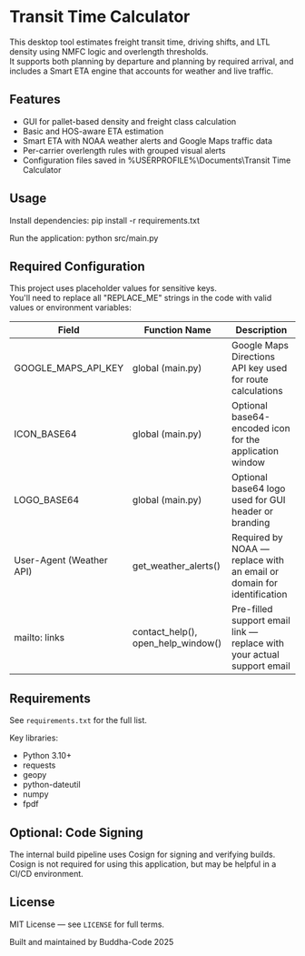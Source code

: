 # Transit Time Calculator

This desktop tool estimates freight transit time, driving shifts, and LTL density using NMFC logic and overlength thresholds.  
It supports both planning by departure and planning by required arrival, and includes a Smart ETA engine that accounts for weather and live traffic.

## Features

- GUI for pallet-based density and freight class calculation  
- Basic and HOS-aware ETA estimation  
- Smart ETA with NOAA weather alerts and Google Maps traffic data  
- Per-carrier overlength rules with grouped visual alerts  
- Configuration files saved in %USERPROFILE%\Documents\Transit Time Calculator

## Usage

Install dependencies:
pip install -r requirements.txt


Run the application:
python src/main.py


## Required Configuration

This project uses placeholder values for sensitive keys.  
You'll need to replace all "REPLACE_ME" strings in the code with valid values or environment variables:

| Field                    | Function Name                      | Description |
|--------------------------|------------------------------------|-------------|
| GOOGLE_MAPS_API_KEY      | global (main.py)                   | Google Maps Directions API key used for route calculations |
| ICON_BASE64              | global (main.py)                   | Optional base64-encoded icon for the application window |
| LOGO_BASE64              | global (main.py)                   | Optional base64 logo used for GUI header or branding |
| User-Agent (Weather API) | get_weather_alerts()               | Required by NOAA — replace with an email or domain for identification |
| mailto: links            | contact_help(), open_help_window() | Pre-filled support email link — replace with your actual support email |


## Requirements

See `requirements.txt` for the full list.

Key libraries:
- Python 3.10+
- requests
- geopy
- python-dateutil
- numpy
- fpdf

## Optional: Code Signing

The internal build pipeline uses Cosign for signing and verifying builds.  
Cosign is not required for using this application, but may be helpful in a CI/CD environment.

## License

MIT License — see `LICENSE` for full terms.

Built and maintained by Buddha-Code
2025
